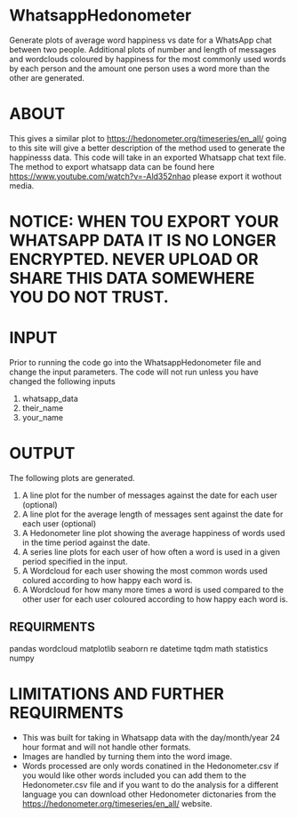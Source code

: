 # WhatsappHedonometer
Generate plots of average word happiness vs date for a WhatsApp chat between
two people. Additional plots of number and length of messages and wordclouds 
coloured by happiness for the most commonly used words by each person and the 
amount one person uses a word more than the other are generated. 

# ABOUT
This gives a similar plot to https://hedonometer.org/timeseries/en_all/ 
going to this site will give a better description of the method used to 
generate the happinesss data. This code will take in an exported Whatsapp 
chat text file. The method to export whatsapp data can be found here
https://www.youtube.com/watch?v=-Ald352nhao please export it wothout media.

# NOTICE: WHEN TOU EXPORT YOUR WHATSAPP DATA IT IS NO LONGER ENCRYPTED. NEVER UPLOAD OR SHARE THIS DATA SOMEWHERE YOU DO NOT TRUST. 

# INPUT 
Prior to running the code go into the WhatsappHedonometer file and change the 
input parameters. The code will not run unless you have changed the following inputs
1. whatsapp_data
2. their_name
3. your_name

# OUTPUT
The following plots are generated.
1. A line plot for the number of messages against the date for each user (optional)
2. A line plot for the average length of messages sent against the date for each user (optional)
3. A Hedonometer line plot showing the average happiness of words used in the 
   time period against the date. 
4. A series line plots for each user of how often a word is used in a given period 
   specified in the input.
5. A Wordcloud for each user showing the most common words used colured according 
   to how happy each word is.
6. A Wordcloud for how many more times a word is used compared to the other user
   for each user coloured  according to how happy each word is. 

## REQUIRMENTS
pandas 
wordcloud 
matplotlib
seaborn
re
datetime
tqdm 
math 
statistics 
numpy

# LIMITATIONS AND FURTHER REQUIRMENTS
- This was built for taking in Whatsapp data with the day/month/year 24 hour 
  format and will not handle other formats.
- Images are handled by turning them into the word image. 
- Words processed are only words conatined in the Hedonometer.csv if you would like
  other words included you can add them to the Hedonometer.csv file and if you 
  want to do the analysis for a different language you can download other Hedonometer 
  dictonaries from the https://hedonometer.org/timeseries/en_all/  website.
